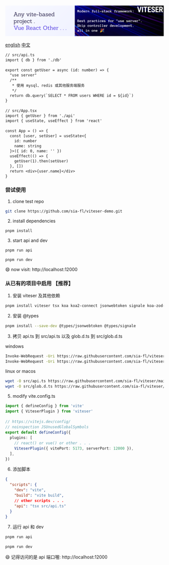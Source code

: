![banner.png](md/banner.png)

[english](README.md)
[中文](README-zh.md)

```tsx
// src/api.ts
import { db } from './db'

export const getUser = async (id: number) => {
  "use server"
  /**
   * 使用 mysql、redis 或其他服务端服务
   */
  return db.query(`SELECT * FROM users WHERE id = ${id}`)
}

// src/App.tsx
import { getUser } from './api'
import { useState, useEffect } from 'react'

const App = () => {
  const [user, setUser] = useState<{
    id: number
    name: string
  }>({ id: 0, name: '' })
  useEffect(() => {
    getUser(1).then(setUser)
  }, [])
  return <div>{user.name}</div>
}
```

### 尝试使用

1. clone test repo

```bash
git clone https://github.com/sia-fl/viteser-demo.git
```

2. install dependencies

```bash
pnpm install
```

3. start api and dev

```bash
pnpm run api
```

```bash
pnpm run dev
```

😄 now visit: http://localhost:12000

### 从已有的项目中启用 【推荐】

1. 安装 viteser 及其他依赖

```bash
pnpm install viteser tsx koa koa2-connect jsonwebtoken signale koa-zod-router http-proxy-middleware zod
```

2. 安装 @types

```bash
pnpm install --save-dev @types/jsonwebtoken @types/signale
```

3. 拷贝 api.ts 到 src/api.ts 以及 glob.d.ts 到 src/glob.d.ts

windows
```bash
Invoke-WebRequest -Uri https://raw.githubusercontent.com/sia-fl/viteser/main/example/codes/api.ts -OutFile src/api.ts
Invoke-WebRequest -Uri https://raw.githubusercontent.com/sia-fl/viteser/main/example/codes/glob.d.ts -OutFile src/glob.d.ts
```

linux or macos
```bash
wget -O src/api.ts https://raw.githubusercontent.com/sia-fl/viteser/main/example/codes/api.ts
wget -O src/glob.d.ts https://raw.githubusercontent.com/sia-fl/viteser/main/example/codes/glob.d.ts
```

5. modify vite.config.ts

```ts
import { defineConfig } from 'vite'
import { ViteserPlugin } from 'viteser'

// https://vitejs.dev/config/
// noinspection JSUnusedGlobalSymbols
export default defineConfig({
  plugins: [
    // react() or vue() or other . . .
    ViteserPlugin({ vitePort: 5173, serverPort: 12000 }),
  ],
})
```

6. 添加脚本

```json
{
  "scripts": {
    "dev": "vite",
    "build": "vite build",
    // other scripts . . .
    "api": "tsx src/api.ts"
  }
}
```

7. 运行 api 和 dev

```bash
pnpm run api
```

```bash
pnpm run dev
```

😄 记得访问的是 api 端口喔: http://localhost:12000
